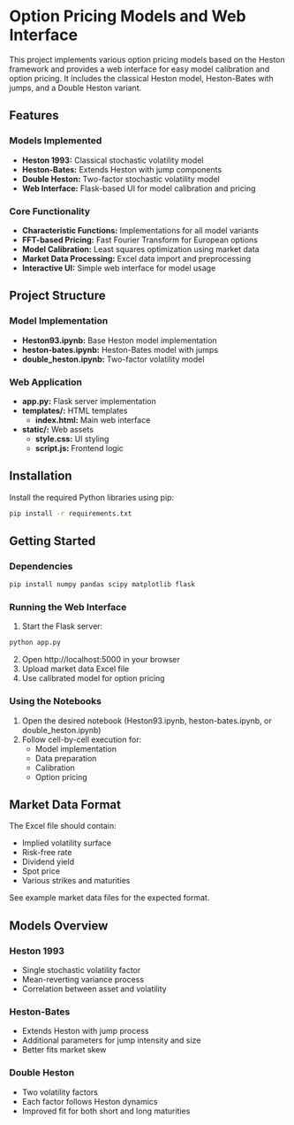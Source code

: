 # Option Pricing Models and Web Interface

This project implements various option pricing models based on the Heston framework and provides a web interface for easy model calibration and option pricing. It includes the classical Heston model, Heston-Bates with jumps, and a Double Heston variant.

## Features

### Models Implemented
- **Heston 1993:** Classical stochastic volatility model 
- **Heston-Bates:** Extends Heston with jump components
- **Double Heston:** Two-factor stochastic volatility model
- **Web Interface:** Flask-based UI for model calibration and pricing

### Core Functionality
- **Characteristic Functions:** Implementations for all model variants
- **FFT-based Pricing:** Fast Fourier Transform for European options
- **Model Calibration:** Least squares optimization using market data
- **Market Data Processing:** Excel data import and preprocessing
- **Interactive UI:** Simple web interface for model usage

## Project Structure

### Model Implementation
- **Heston93.ipynb:** Base Heston model implementation
- **heston-bates.ipynb:** Heston-Bates model with jumps
- **double_heston.ipynb:** Two-factor volatility model

### Web Application
- **app.py:** Flask server implementation
- **templates/:** HTML templates
  - **index.html:** Main web interface
- **static/:** Web assets
  - **style.css:** UI styling
  - **script.js:** Frontend logic

## Installation

Install the required Python libraries using pip:

```bash
pip install -r requirements.txt
```

## Getting Started

### Dependencies
```bash
pip install numpy pandas scipy matplotlib flask
```

### Running the Web Interface
1. Start the Flask server:
```bash
python app.py
```
2. Open http://localhost:5000 in your browser
3. Upload market data Excel file
4. Use calibrated model for option pricing

### Using the Notebooks
1. Open the desired notebook (Heston93.ipynb, heston-bates.ipynb, or double_heston.ipynb)
2. Follow cell-by-cell execution for:
   - Model implementation
   - Data preparation
   - Calibration
   - Option pricing

## Market Data Format

The Excel file should contain:
- Implied volatility surface
- Risk-free rate
- Dividend yield
- Spot price
- Various strikes and maturities

See example market data files for the expected format.

## Models Overview

### Heston 1993
- Single stochastic volatility factor
- Mean-reverting variance process
- Correlation between asset and volatility

### Heston-Bates
- Extends Heston with jump process
- Additional parameters for jump intensity and size
- Better fits market skew

### Double Heston
- Two volatility factors
- Each factor follows Heston dynamics
- Improved fit for both short and long maturities
